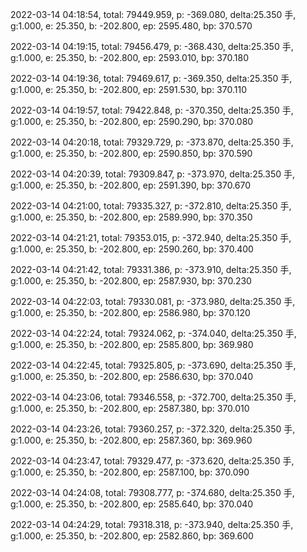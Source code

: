 2022-03-14 04:18:54, total: 79449.959, p: -369.080, delta:25.350 手, g:1.000, e: 25.350, b: -202.800, ep: 2595.480, bp: 370.570

2022-03-14 04:19:15, total: 79456.479, p: -368.430, delta:25.350 手, g:1.000, e: 25.350, b: -202.800, ep: 2593.010, bp: 370.180

2022-03-14 04:19:36, total: 79469.617, p: -369.350, delta:25.350 手, g:1.000, e: 25.350, b: -202.800, ep: 2591.530, bp: 370.110

2022-03-14 04:19:57, total: 79422.848, p: -370.350, delta:25.350 手, g:1.000, e: 25.350, b: -202.800, ep: 2590.290, bp: 370.080

2022-03-14 04:20:18, total: 79329.729, p: -373.870, delta:25.350 手, g:1.000, e: 25.350, b: -202.800, ep: 2590.850, bp: 370.590

2022-03-14 04:20:39, total: 79309.847, p: -373.970, delta:25.350 手, g:1.000, e: 25.350, b: -202.800, ep: 2591.390, bp: 370.670

2022-03-14 04:21:00, total: 79335.327, p: -372.810, delta:25.350 手, g:1.000, e: 25.350, b: -202.800, ep: 2589.990, bp: 370.350

2022-03-14 04:21:21, total: 79353.015, p: -372.940, delta:25.350 手, g:1.000, e: 25.350, b: -202.800, ep: 2590.260, bp: 370.400

2022-03-14 04:21:42, total: 79331.386, p: -373.910, delta:25.350 手, g:1.000, e: 25.350, b: -202.800, ep: 2587.930, bp: 370.230

2022-03-14 04:22:03, total: 79330.081, p: -373.980, delta:25.350 手, g:1.000, e: 25.350, b: -202.800, ep: 2586.980, bp: 370.120

2022-03-14 04:22:24, total: 79324.062, p: -374.040, delta:25.350 手, g:1.000, e: 25.350, b: -202.800, ep: 2585.800, bp: 369.980

2022-03-14 04:22:45, total: 79325.805, p: -373.690, delta:25.350 手, g:1.000, e: 25.350, b: -202.800, ep: 2586.630, bp: 370.040

2022-03-14 04:23:06, total: 79346.558, p: -372.700, delta:25.350 手, g:1.000, e: 25.350, b: -202.800, ep: 2587.380, bp: 370.010

2022-03-14 04:23:26, total: 79360.257, p: -372.320, delta:25.350 手, g:1.000, e: 25.350, b: -202.800, ep: 2587.360, bp: 369.960

2022-03-14 04:23:47, total: 79329.477, p: -373.620, delta:25.350 手, g:1.000, e: 25.350, b: -202.800, ep: 2587.100, bp: 370.090

2022-03-14 04:24:08, total: 79308.777, p: -374.680, delta:25.350 手, g:1.000, e: 25.350, b: -202.800, ep: 2585.640, bp: 370.040

2022-03-14 04:24:29, total: 79318.318, p: -373.940, delta:25.350 手, g:1.000, e: 25.350, b: -202.800, ep: 2582.860, bp: 369.600